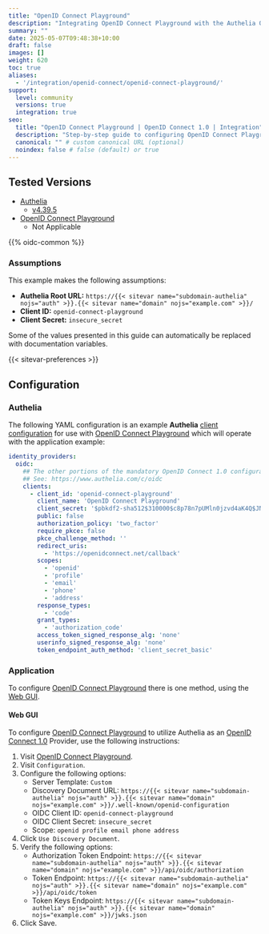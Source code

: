 ```yaml
---
title: "OpenID Connect Playground"
description: "Integrating OpenID Connect Playground with the Authelia OpenID Connect 1.0 Provider."
summary: ""
date: 2025-05-07T09:48:38+10:00
draft: false
images: []
weight: 620
toc: true
aliases:
  - '/integration/openid-connect/openid-connect-playground/'
support:
  level: community
  versions: true
  integration: true
seo:
  title: "OpenID Connect Playground | OpenID Connect 1.0 | Integration"
  description: "Step-by-step guide to configuring OpenID Connect Playground with OpenID Connect 1.0 for secure SSO. Enhance your login flow using Authelia’s modern identity management."
  canonical: "" # custom canonical URL (optional)
  noindex: false # false (default) or true
---
```


## Tested Versions

- [Authelia]
  - [v4.39.5](https://github.com/authelia/authelia/releases/tag/v4.39.5)
- [OpenID Connect Playground]
  - Not Applicable

{{% oidc-common %}}

### Assumptions

This example makes the following assumptions:

- __Authelia Root URL:__ `https://{{< sitevar name="subdomain-authelia" nojs="auth" >}}.{{< sitevar name="domain" nojs="example.com" >}}/`
- __Client ID:__ `openid-connect-playground`
- __Client Secret:__ `insecure_secret`

Some of the values presented in this guide can automatically be replaced with documentation variables.

{{< sitevar-preferences >}}

## Configuration

### Authelia

The following YAML configuration is an example __Authelia__ [client configuration] for use with [OpenID Connect Playground] which will
operate with the application example:

```yaml {title="configuration.yml"}
identity_providers:
  oidc:
    ## The other portions of the mandatory OpenID Connect 1.0 configuration go here.
    ## See: https://www.authelia.com/c/oidc
    clients:
      - client_id: 'openid-connect-playground'
        client_name: 'OpenID Connect Playground'
        client_secret: '$pbkdf2-sha512$310000$c8p78n7pUMln0jzvd4aK4Q$JNRBzwAo0ek5qKn50cFzzvE9RXV88h1wJn5KGiHrD0YKtZaR/nCb2CJPOsKaPK0hjf.9yHxzQGZziziccp6Yng'  # The digest of 'insecure_secret'.
        public: false
        authorization_policy: 'two_factor'
        require_pkce: false
        pkce_challenge_method: ''
        redirect_uris:
          - 'https://openidconnect.net/callback'
        scopes:
          - 'openid'
          - 'profile'
          - 'email'
          - 'phone'
          - 'address'
        response_types:
          - 'code'
        grant_types:
          - 'authorization_code'
        access_token_signed_response_alg: 'none'
        userinfo_signed_response_alg: 'none'
        token_endpoint_auth_method: 'client_secret_basic'
```

### Application

To configure [OpenID Connect Playground] there is one method, using the [Web GUI](#web-gui).

#### Web GUI

To configure [OpenID Connect Playground] to utilize Authelia as an [OpenID Connect 1.0] Provider, use the following instructions:

1. Visit [OpenID Connect Playground].
2. Visit `Configuration`.
3. Configure the following options:
   - Server Template: `Custom`
   - Discovery Document URL: `https://{{< sitevar name="subdomain-authelia" nojs="auth" >}}.{{< sitevar name="domain" nojs="example.com" >}}/.well-known/openid-configuration`
   - OIDC Client ID: `openid-connect-playground`
   - OIDC Client Secret: `insecure_secret`
   - Scope: `openid profile email phone address`
4. Click `Use Discovery Document`.
5. Verify the following options:
   - Authorization Token Endpoint: `https://{{< sitevar name="subdomain-authelia" nojs="auth" >}}.{{< sitevar name="domain" nojs="example.com" >}}/api/oidc/authorization`
   - Token Endpoint: `https://{{< sitevar name="subdomain-authelia" nojs="auth" >}}.{{< sitevar name="domain" nojs="example.com" >}}/api/oidc/token`
   - Token Keys Endpoint: `https://{{< sitevar name="subdomain-authelia" nojs="auth" >}}.{{< sitevar name="domain" nojs="example.com" >}}/jwks.json`
6. Click Save.

[Authelia]: https://www.authelia.com
[OpenID Connect Playground]: https://openidconnect.net/
[OpenID Connect 1.0]: ../../../openid-connect/introduction.md
[client configuration]: ../../../../configuration/identity-providers/openid-connect/clients.md

